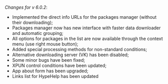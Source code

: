 _Changes for v 6.0.2_:
- Implemented the direct info URLs for the packages manager (without their downloading);
- Packages manager now has new interface with faster data downloader and automatic grouping;
- All options for packages in the list are now available through the context menu (use right mouse button);
- Added special processing methods for non-standard conditions;
- Alternative downloading server (VK) has been disabled;
- Some minor bugs have been fixed;
- XPUN control conditions have been updated;
- App about form has been upgraded;
- Links list for HypeHelp has been updated
